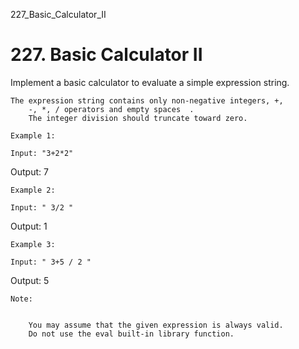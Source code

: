 227_Basic_Calculator_II
# 227. Basic Calculator II

Implement a basic calculator to evaluate a simple expression string.

    The expression string contains only non-negative integers, +,
        -, *, / operators and empty spaces  .
        The integer division should truncate toward zero.

    Example 1:

    Input: "3+2*2"
Output: 7

    Example 2:

    Input: " 3/2 "
Output: 1

    Example 3:

    Input: " 3+5 / 2 "
Output: 5

    Note:

    
        You may assume that the given expression is always valid.
        Do not use the eval built-in library function.